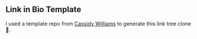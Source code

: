 ## Link in Bio Template

I used a template repo from [Cassidy Williams](https://www.linkedin.com/in/cassidoo/) to generate this link tree clone 👀.
